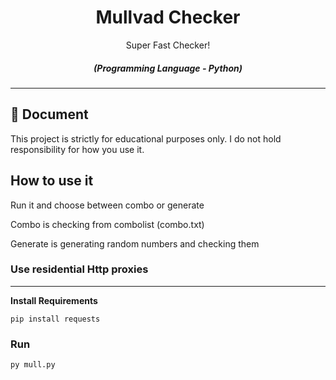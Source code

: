 
<div align="center" style="margin-top: 0;">
   <h1>Mullvad Checker</h1>
   <p>Super Fast Checker!</p>
</div>
<em><h5 align="center">(Programming Language - Python)</h5></em>
<p align="center">

---

## 📝 Document

<p>This project is strictly for educational purposes only. I do not hold responsibility for how you use it.</p>

## How to use it
<p>Run it and choose between combo or generate</p>
<p>Combo is checking from combolist (combo.txt)</p>
<p>Generate is generating random numbers and checking them</p>



### Use residential Http proxies

---

**Install Requirements**

```
pip install requests
```

### Run

```shell
py mull.py
```
